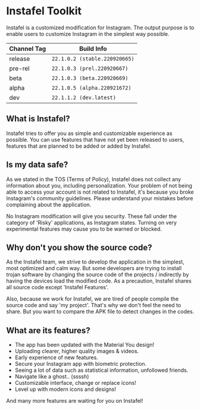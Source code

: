 # Instafel Toolkit

Instafel is a customized modification for Instagram. The output purpose is to enable users to customize Instagram in the simplest way possible.

| **Channel Tag** | **Build Info** |
| ------------- | ------------- |
| release  | `22.1.0.2 (stable.220920665)`  |
| pre-rel  | `22.1.0.3 (prel.220920667)` |
| beta     | `22.1.0.3 (beta.220920669)` |
| alpha    | `22.1.0.5 (alpha.220921672)` |
| dev      | `22.1.1.2 (dev.latest)` |


## What is Instafel?

Instafel tries to offer you as simple and customizable experience as possible. You can use features that have not yet been released to users, features that are planned to be added or added by Instafel.

## Is my data safe?

As we stated in the TOS (Terms of Policy), Instafel does not collect any information about you, including personalization. Your problem of not being able to access your account is not related to Instafel, it's because you broke Instagram's community guidelines. Please understand your mistakes before complaining about the application.

No Instagram modification will give you security. These fall under the category of 'Risky' applications, as Instagram states. Turning on very experimental features may cause you to be warned or blocked.

## Why don't you show the source code?

As the Instafel team, we strive to develop the application in the simplest, most optimized and calm way. But some developers are trying to install trojan software by changing the source code of the projects / indirectly by having the devices load the modified code. As a precaution, Instafel shares all source code except 'Instafel Features'.

Also, because we work for Instafel, we are tired of people compile the source code and say 'my project'. That's why we don't feel the need to share. But you want to compare the APK file to detect changes in the codes.

## What are its features?

- The app has been updated with the Material You design!
- Uploading clearer, higher quality images & videos.
- Early experience of new features.
- Secure your Instagram app with biometric protection.
- Seeing a lot of data such as statistical information, unfollowed friends.
- Navigate like a ghost.. (ssssh)
- Customizable interface, change or replace icons!
- Level up with modern icons and designs!

And many more features are waiting for you on Instafel!

